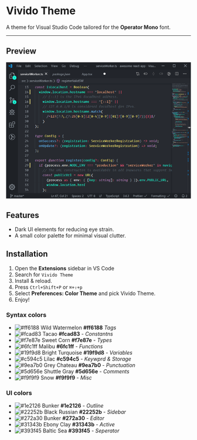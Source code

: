# Vivido Theme

A theme for Visual Studio Code tailored for the **Operator Mono** font.

---

## Preview

![Preview](images/vivido-theme-01.png)

## Features

- Dark UI elements for reducing eye strain.
- A small color palette for minimal visual clutter.

## Installation

1. Open the **Extensions** sidebar in VS Code
2. Search for `Vivido Theme`
3. Install & reload.
4. Press `Ctrl+Shift+P` or `⌘+⇧+p`
5. Select **Preferences: Color Theme** and pick Vivido Theme.
6. Enjoy!

### Syntax colors

- ![#ff6188](https://placehold.it/15/ff6188/000000?text=+) Wild Watermelon **#ff6188** _Tags_
- ![#fcad83](https://placehold.it/15/fcad83/000000?text=+) Tacao **#fcad83** - _Constantns_
- ![#f7e87e](https://placehold.it/15/f7e87e/000000?text=+) Sweet Corn **#f7e87e** - _Types_
- ![#6fc1ff](https://placehold.it/15/6fc1ff/000000?text=+) Malibu **#6fc1ff** - _Functions_
- ![#19f9d8](https://placehold.it/15/19f9d8/000000?text=+) Bright Turquoise **#19f9d8** - _Variables_
- ![#c594c5](https://placehold.it/15/c594c5/000000?text=+) Lilac **#c594c5** - _Keywprd & Storage_
- ![#9ea7b0](https://placehold.it/15/9ea7b0/000000?text=+) Grey Chateau **#9ea7b0** - _Punctuation_
- ![#5d656e](https://placehold.it/15/5d656e/000000?text=+) Shuttle Gray **#5d656e** - _Comments_
- ![#f9f9f9](https://placehold.it/15/f9f9f9/000000?text=+) Snow **#f9f9f9** - _Misc_

### UI colors

- ![#1e2126](https://placehold.it/15/1e2126/000000?text=+) Bunker **#1e2126** - _Outline_
- ![#22252b](https://placehold.it/15/22252b/000000?text=+) Black Russian **#22252b** - _Sidebar_
- ![#272a30](https://placehold.it/15/272a30/000000?text=+) Bunker **#272a30** - _Editor_
- ![#31343b](https://placehold.it/15/31343b/000000?text=+) Ebony Clay **#31343b** - _Active_
- ![#393f45](https://placehold.it/15/393f45/000000?text=+) Baltic Sea **#393f45** - _Seperator_
